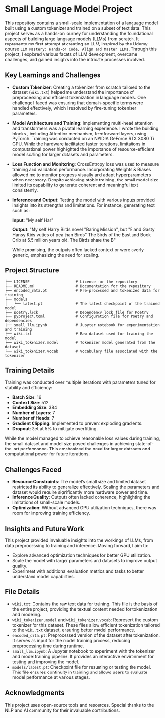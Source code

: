 # Small Language Model Project

This repository contains a small-scale implementation of a language model built using a custom tokenizer and trained on a subset of text data. This project serves as a hands-on journey for understanding the foundational aspects of building large language models (LLMs) from scratch. It represents my first attempt at creating an LLM, inspired by the Udemy course `LLM Mastery: Hands-on Code, Align and Master LLMs`. Through this project, I explored various facets of LLM development, overcame challenges, and gained insights into the intricate processes involved.

## Key Learnings and Challenges

- **Custom Tokenizer**: Creating a tokenizer from scratch tailored to the dataset (`wiki.txt`) helped me understand the importance of preprocessing and efficient tokenization in language models. One challenge I faced was ensuring that domain-specific terms were handled effectively, which I resolved by fine-tuning tokenizer parameters.

- **Model Architecture and Training**: Implementing multi-head attention and transformers was a pivotal learning experience. I wrote the building blocks , including Attention mechanism, feedforward layers, using PyTorch. Training was conducted on an NVIDIA GeForce RTX 3080 Ti GPU. While the hardware facilitated faster iterations, limitations in computational power highlighted the importance of resource-efficient model scaling for larger datasets and parameters.

- **Loss Function and Monitoring**: CrossEntropy loss was used to measure training and validation performance. Incorporating Weights & Biases allowed me to monitor progress visually and adapt hyperparameters when necessary. Despite achieving stable training, the small model size limited its capability to generate coherent and meaningful text consistently.

- **Inference and Output**: Testing the model with various inputs provided insights into its strengths and limitations. For instance, generating text such as:

  **Input**: "My self Har"

  **Output**: "My self Harry Birds novel "Baring Mission", but "E and Gasty Hansy Kids vuties of pea than Birds" The Birds of the East and Book Crib at 5.5 million years old. The Birds share the B"

  While promising, the outputs often lacked context or were overly generic, emphasizing the need for scaling.

## Project Structure

```plaintext
├── LICENSE                     # License for the repository
├── README.md                   # Documentation for the repository
├── encoded_data.pt             # Pre-processed and tokenized data for training
├── models
│   └── latest.pt               # The latest checkpoint of the trained model
├── poetry.lock                 # Dependency lock file for Poetry
├── pyproject.toml              # Configuration file for Poetry and dependencies
├── small_llm.ipynb             # Jupyter notebook for experimentation and training
├── wiki.txt                    # Raw dataset used for training the model
├── wiki_tokenizer.model        # Tokenizer model generated from the dataset
└── wiki_tokenizer.vocab        # Vocabulary file associated with the tokenizer
```

## Training Details

Training was conducted over multiple iterations with parameters tuned for stability and efficiency:

- **Batch Size**: 16
- **Context Size**: 512
- **Embedding Size**: 384
- **Number of Layers**: 7
- **Number of Heads**: 7
- **Gradient Clipping**: Implemented to prevent exploding gradients.
- **Dropout**: Set at 5% to mitigate overfitting.

While the model managed to achieve reasonable loss values during training, the small dataset and model size posed challenges in achieving state-of-the-art performance. This emphasized the need for larger datasets and computational power for future iterations.

## Challenges Faced

- **Resource Constraints**: The model’s small size and limited dataset restricted its ability to generalize effectively. Scaling the parameters and dataset would require significantly more hardware power and time.
- **Inference Quality**: Outputs often lacked coherence, highlighting the limitations of small-scale models.
- **Optimization**: Without advanced GPU utilization techniques, there was room for improving training efficiency.

## Insights and Future Work

This project provided invaluable insights into the workings of LLMs, from data preprocessing to training and inference. Moving forward, I aim to:

- Explore advanced optimization techniques for better GPU utilization.
- Scale the model with larger parameters and datasets to improve output quality.
- Experiment with additional evaluation metrics and tasks to better understand model capabilities.

## File Details

- `wiki.txt`: Contains the raw text data for training. This file is the basis of the entire project, providing the textual content needed for tokenization and modeling.
- `wiki_tokenizer.model` and `wiki_tokenizer.vocab`: Represent the custom tokenizer for this dataset. These files allow efficient tokenization tailored to the `wiki.txt` dataset, ensuring better model performance.
- `encoded_data.pt`: Preprocessed version of the dataset after tokenization. It serves as input for the model training process, reducing preprocessing time during runtime.
- `small_llm.ipynb`: A Jupyter notebook to experiment with the tokenizer and model training pipeline. It provides an interactive environment for testing and improving the model.
- `models/latest.pt`: Checkpoint file for resuming or testing the model. This file ensures continuity in training and allows users to evaluate model performance at various stages.

## Acknowledgments

This project uses open-source tools and resources. Special thanks to the NLP and AI community for their invaluable contributions.

